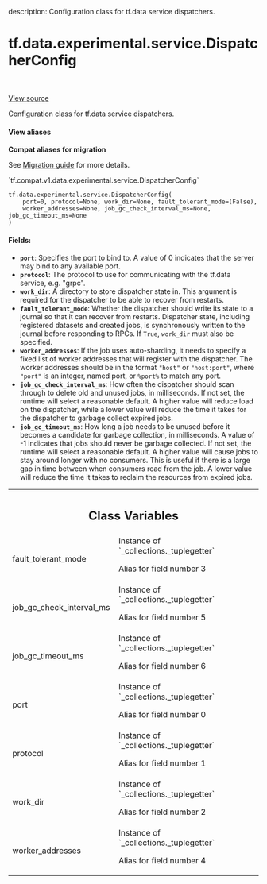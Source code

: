 description: Configuration class for tf.data service dispatchers.

<div itemscope itemtype="http://developers.google.com/ReferenceObject">
<meta itemprop="name" content="tf.data.experimental.service.DispatcherConfig" />
<meta itemprop="path" content="Stable" />
<meta itemprop="property" content="__new__"/>
<meta itemprop="property" content="fault_tolerant_mode"/>
<meta itemprop="property" content="job_gc_check_interval_ms"/>
<meta itemprop="property" content="job_gc_timeout_ms"/>
<meta itemprop="property" content="port"/>
<meta itemprop="property" content="protocol"/>
<meta itemprop="property" content="work_dir"/>
<meta itemprop="property" content="worker_addresses"/>
</div>

# tf.data.experimental.service.DispatcherConfig

<!-- Insert buttons and diff -->

<table class="tfo-notebook-buttons tfo-api nocontent" align="left">

</table>

<a target="_blank" href="/code/stable/tensorflow/python/data/experimental/service/server_lib.py">View source</a>



Configuration class for tf.data service dispatchers.

<section class="expandable">
  <h4 class="showalways">View aliases</h4>
  <p>
<b>Compat aliases for migration</b>
<p>See
<a href="https://www.tensorflow.org/guide/migrate">Migration guide</a> for
more details.</p>
<p>`tf.compat.v1.data.experimental.service.DispatcherConfig`</p>
</p>
</section>

<pre class="devsite-click-to-copy prettyprint lang-py tfo-signature-link">
<code>tf.data.experimental.service.DispatcherConfig(
    port=0, protocol=None, work_dir=None, fault_tolerant_mode=(False),
    worker_addresses=None, job_gc_check_interval_ms=None, job_gc_timeout_ms=None
)
</code></pre>



<!-- Placeholder for "Used in" -->


#### Fields:


* <b>`port`</b>: Specifies the port to bind to. A value of 0 indicates that the server
  may bind to any available port.
* <b>`protocol`</b>: The protocol to use for communicating with the tf.data service,
  e.g. "grpc".
* <b>`work_dir`</b>: A directory to store dispatcher state in. This
  argument is required for the dispatcher to be able to recover from
  restarts.
* <b>`fault_tolerant_mode`</b>: Whether the dispatcher should write its state to a
  journal so that it can recover from restarts. Dispatcher state, including
  registered datasets and created jobs, is synchronously written to the
  journal before responding to RPCs. If `True`, `work_dir` must also be
  specified.
* <b>`worker_addresses`</b>: If the job uses auto-sharding, it needs to specify a fixed
  list of worker addresses that will register with the dispatcher. The
  worker addresses should be in the format `"host"` or `"host:port"`, where
  `"port"` is an integer, named port, or `%port%` to match any port.
* <b>`job_gc_check_interval_ms`</b>: How often the dispatcher should scan through to
  delete old and unused jobs, in milliseconds. If not set, the runtime will
  select a reasonable default. A higher value will reduce load on the
  dispatcher, while a lower value will reduce the time it takes for the
  dispatcher to garbage collect expired jobs.
* <b>`job_gc_timeout_ms`</b>: How long a job needs to be unused before it becomes a
  candidate for garbage collection, in milliseconds. A value of -1 indicates
  that jobs should never be garbage collected. If not set, the runtime will
  select a reasonable default. A higher value will cause jobs to stay around
  longer with no consumers. This is useful if there is a large gap in
  time between when consumers read from the job. A lower value will reduce
  the time it takes to reclaim the resources from expired jobs.




<!-- Tabular view -->
 <table class="responsive fixed orange">
<colgroup><col width="214px"><col></colgroup>
<tr><th colspan="2"><h2 class="add-link">Class Variables</h2></th></tr>

<tr>
<td>
fault_tolerant_mode<a id="fault_tolerant_mode"></a>
</td>
<td>
Instance of `_collections._tuplegetter`

Alias for field number 3
</td>
</tr><tr>
<td>
job_gc_check_interval_ms<a id="job_gc_check_interval_ms"></a>
</td>
<td>
Instance of `_collections._tuplegetter`

Alias for field number 5
</td>
</tr><tr>
<td>
job_gc_timeout_ms<a id="job_gc_timeout_ms"></a>
</td>
<td>
Instance of `_collections._tuplegetter`

Alias for field number 6
</td>
</tr><tr>
<td>
port<a id="port"></a>
</td>
<td>
Instance of `_collections._tuplegetter`

Alias for field number 0
</td>
</tr><tr>
<td>
protocol<a id="protocol"></a>
</td>
<td>
Instance of `_collections._tuplegetter`

Alias for field number 1
</td>
</tr><tr>
<td>
work_dir<a id="work_dir"></a>
</td>
<td>
Instance of `_collections._tuplegetter`

Alias for field number 2
</td>
</tr><tr>
<td>
worker_addresses<a id="worker_addresses"></a>
</td>
<td>
Instance of `_collections._tuplegetter`

Alias for field number 4
</td>
</tr>
</table>

